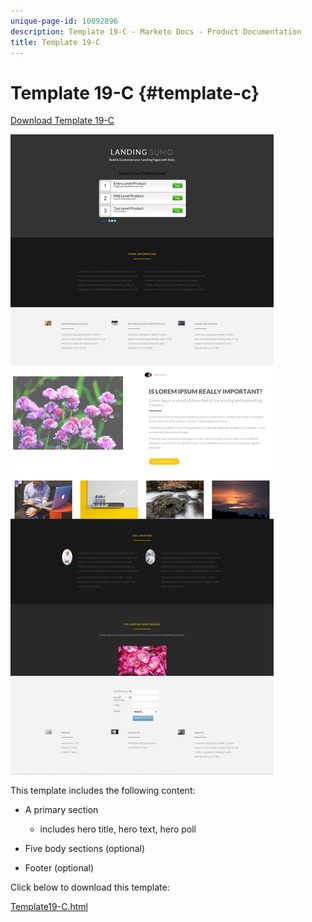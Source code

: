 ```yaml
---
unique-page-id: 10092896
description: Template 19-C - Marketo Docs - Product Documentation
title: Template 19-C
---
```


# Template 19-C {#template-c}

[Download Template 19-C](http://docs.marketo.com/download/attachments/10092896/template-19c.html?version=1&modificationdate=1441750440000&api=v2)

![](assets/image2015-9-16-16-3a52-3a26.png)

This template includes the following content:

* A primary section

    * includes hero title, hero text, hero poll

* Five body sections (optional)
* Footer (optional)

Click below to download this template:

[Template19-C.html](http://docs.marketo.com/download/attachments/10092896/template-19c.html?version=1&modificationdate=1441750440000&api=v2)
